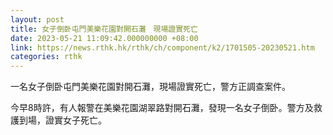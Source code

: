 ```yaml
---
layout: post
title: 女子倒卧屯門美樂花園對開石灘　現場證實死亡
date: 2023-05-21 11:09:42.000000000 +08:00
link: https://news.rthk.hk/rthk/ch/component/k2/1701505-20230521.htm
categories: rthk
---
```


一名女子倒卧屯門美樂花園對開石灘，現場證實死亡，警方正調查案件。

今早8時許，有人報警在美樂花園湖翠路對開石灘，發現一名女子倒卧。警方及救護到場，證實女子死亡。
